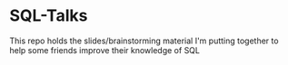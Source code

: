 # SQL-Talks
This repo holds the slides/brainstorming material I'm putting together to help some friends improve their knowledge of SQL
